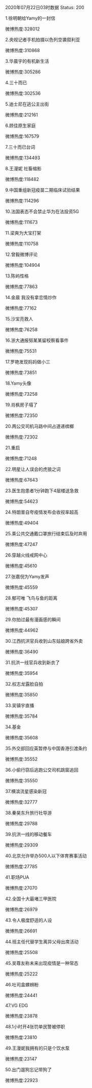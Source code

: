 2020年07月22日03时数据
Status: 200

1.徐明朝给Yamy的一封信

微博热度:328012

2.央视记者手机拍摄以色列空袭叙利亚

微博热度:310868

3.华晨宇的有机新生活

微博热度:305286

4.三十而已

微博热度:302536

5.迪士尼在逃公主出街

微博热度:212161

6.顾佳原生家庭

微博热度:167579

7.三十而已台词

微博热度:134493

8.王漫妮 社畜缩影

微博热度:118482

9.中国重组新冠疫苗二期临床试验结果

微博热度:114296

10.法国表态不会禁止华为在法投资5G

微博热度:111673

11.梁爽为大宝打架

微博热度:110758

12.曾毅微博评论

微博热度:104904

13.陈屿性格

微博热度:77863

14.金晨 我没有拿恋情炒作

微博热度:77162

15.沙宝亮救人

微博热度:76258

16.浙大通报努某某留校察看事件

微博热度:75531

17.罗艳发现妈妈做小三

微博热度:73851

18.Yamy头像

微博热度:73258

19.肖枫房子塌了

微博热度:72350

20.两公交司机马路中间占道递槟榔

微博热度:72302

21.重启

微博热度:71248

22.明星让人误会的虎狼之词

微博热度:67643

23.医生抱患者1分钟跑下4层楼送急救

微博热度:54623

24.特朗普自夸疫情发布会收视率超高

微博热度:49404

25.乘公共交通戴口罩旅行结束后及时弃用

微博热度:47247

26.穿越火线戒网中心

微博热度:45610

27.张嘉倪为Yamy发声

微博热度:45559

28.郁可唯 飞鸟与鱼的距离

微博热度:45307

29.你拍过最有漫画感的瞬间

微博热度:44962

30.江西抗洪官兵收到山东姑娘跨省外卖

微博热度:36490

31.抗洪一线官兵收到新衣了

微博热度:35954

32.权志龙露脸自拍

微博热度:35850

33.吴镇宇直播

微博热度:35784

34.基金

微博热度:35608

35.外交部回应英暂停与中国香港引渡条约

微博热度:35552

36.小偷行窃后逃跑公交司机跳窗追回

微博热度:35550

37.横滨流星感染新冠

微博热度:32777

38.秦昊东升旅行社导游

微博热度:29788

39.抗洪一线的移动餐车

微博热度:29309

40.北京允许举办500人以下体育赛事活动

微博热度:27785

41.职场PUA

微博热度:27070

42.全国十大最堵三甲医院

微博热度:26979

43.令人极度舒适的人设

微博热度:26691

44.班主任代替学生离异父母出席活动

微博热度:25508

45.吴尊友称未来出现疫情是一种常态

微博热度:25222

46.吐司盒螺蛳粉

微博热度:24441

47.VG EDG

微博热度:23878

48.1小时开4张罚单民警被停职

微博热度:23810

49.王漫妮我拥有的只是个饮水泵

微博热度:23147

50.出门遛狗忘记带狗了

微博热度:22923

